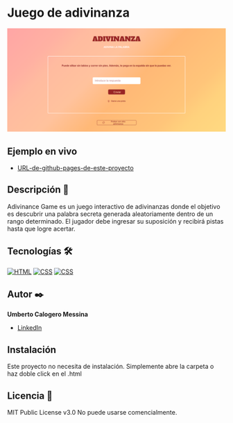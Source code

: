 # Juego de adivinanza

![Imagen del proyecto](https://github.com/Umberto-Calogero-Messina/Advinance-game/blob/main/src/assets/images/Advinance-game_preview.png?raw=true)

## Ejemplo en vivo

- [URL-de-github-pages-de-este-proyecto](https://umberto-calogero-messina.github.io/Advinance-game/)

## Descripción 📑

Adivinance Game es un juego interactivo de adivinanzas donde el objetivo es descubrir una palabra secreta generada aleatoriamente dentro de un rango determinado. El jugador debe ingresar su suposición y recibirá pistas hasta que logre acertar.

## Tecnologías 🛠

<!-- Iconos sacados de: https://github.com/hendrasob/badges/blob/master/README.md y https://github.com/alexandresanlim/Badges4-README.md-Profile -->

[![HTML](https://img.shields.io/badge/HTML5-E34F26?style=for-the-badge&logo=html5&logoColor=white)](https://es.wikipedia.org/wiki/HTML5)
[![CSS](https://img.shields.io/badge/CSS3-1572B6?style=for-the-badge&logo=css3&logoColor=white)](https://es.wikipedia.org/wiki/CSS)
[![CSS](https://img.shields.io/badge/JavaScript-F7DF1E?style=for-the-badge&logo=javascript&logoColor=black)](https://es.wikipedia.org/wiki/JavaScript)

## Autor ✒️

**Umberto Calogero Messina**
- [LinkedIn](https://www.linkedin.com/in/umberto-calogero-messina-9b716026b/)

## Instalación

Este proyecto no necesita de instalación. Simplemente abre la carpeta o haz doble click en el .html

## Licencia 📄

MIT Public License v3.0
No puede usarse comencialmente.
